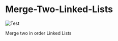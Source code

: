 # Merge-Two-Linked-Lists

![Test](https://github.com/banevare/LinkedList/workflows/Test/badge.svg)

Merge two in order Linked Lists

